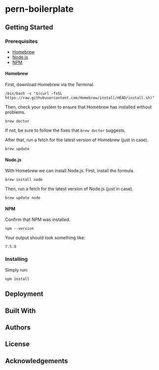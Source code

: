 # pern-boilerplate

## Getting Started
### Prerequisites
- [Homebrew](https://brew.sh/)
- [Node.js](https://nodejs.org/en/)
- [NPM](https://www.npmjs.com/)

#### Homebrew
First, download Homebrew via the Terminal.
```
/bin/bash -c "$(curl -fsSL https://raw.githubusercontent.com/Homebrew/install/HEAD/install.sh)"
```

Then, check your system to ensure that Homebrew has installed without problems.
```
brew doctor
```
If not, be sure to follow the fixes that `brew doctor` suggests.

After that, run a fetch for the latest version of Homebrew (just in case).
```
brew update
```

#### Node.js
With Homebrew we can install Node.js. First, install the formula.
```
brew install node
```

Then, run a fetch for the latest version of Node.js (just in case).
```
brew update node
```

#### NPM
Confirm that NPM was installed.
```
npm --version
```
Your output should look something like:
```
7.5.0    
```

### Installing
Simply run:
```
npm install
```

## Deployment
## Built With
## Authors
## License
## Acknowledgements

